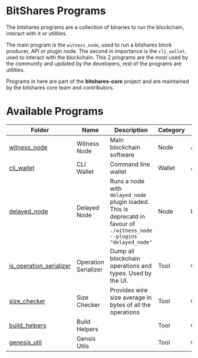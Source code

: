 # BitShares Programs

The bitshares programs are a collection of binaries to run the blockchain, interact with it or utilities.

The main program is the `witness_node`, used to run a bitshares block producer, API or plugin node. The second in importance is the `cli_wallet`, used to interact with the blockchain. This 2 programs are the most used by the community and updated by the developers, rest of the programs are utilities.

Programs in here are part of the **bitshares-core** project and are maintained by the bitshares core team and contributors.


# Available Programs

Folder                             | Name                     | Description                                                                 | Category       | Status        | Help     
-----------------------------------|--------------------------|-----------------------------------------------------------------------------|----------------|---------------|--------------|
[witness_node](witness_node) | Witness Node          | Main blockchain software                                                   | Node        | Active        | `./witness_node --help`
[cli_wallet](cli_wallet)     | CLI Wallet            | Command line wallet                                                         | Wallet          | Active        | `./cli_wallet --help`
[delayed_node](delayed_node)       | Delayed Node             | Runs a node with `delayed_node` plugin loaded. This is deprecatd in favour of `./witness_node --plugins "delayed_node"`    | Node       | Deprecated        | `./delayed_node --help`
[js_operation_serializer](js_operation_serializer)     | Operation Serializer | Dump all blockchain operations and types. Used by the UI. | Tool        | Old  | `./js_operation_serializer`
[size_checker](size_checker)           | Size Checker    | Provides wire size average in bytes of all the operations  | Tool        | Old  | `./size_checker`
[build_helpers](build_helpers)   | Build Helpers           | | Tool    | Old  | `./member_enumerator` and `./cat-parts`
[genesis_util](genesis_util)   | Gensis Utils           | | Tool    | Old  |